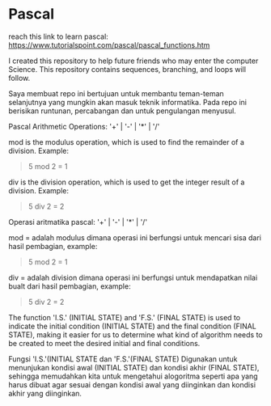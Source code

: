 # Pascal

reach this link to learn pascal: https://www.tutorialspoint.com/pascal/pascal_functions.htm

I created this repository to help future friends who may enter the computer Science.
This repository contains sequences, branching, and loops will follow.

Saya membuat repo ini bertujuan untuk membantu teman-teman selanjutnya yang mungkin akan masuk teknik informatika.
Pada repo ini berisikan runtunan, percabangan dan untuk pengulangan menyusul.

Pascal Arithmetic Operations:
'+' | '-' | '*' | '/'

mod is the modulus operation, which is used to find the remainder of a division. Example:
> 5 mod 2 = 1

div is the division operation, which is used to get the integer result of a division. Example:
> 5 div 2 = 2

Operasi aritmatika pascal:
'+' | '-' | '*' | '/'

mod = adalah modulus dimana operasi ini berfungsi untuk mencari sisa dari hasil pembagian, example:
> 5 mod 2 = 1

div = adalah division dimana operasi ini berfungsi untuk mendapatkan nilai bualt dari hasil pembagian, example:
> 5 div 2 = 2

The function 'I.S.' (INITIAL STATE) and 'F.S.' (FINAL STATE) 
is used to indicate the initial condition (INITIAL STATE) and the final condition (FINAL STATE), 
making it easier for us to determine what kind of algorithm needs to be created to meet the desired initial and 
final conditions.

Fungsi 'I.S.'(INITIAL STATE dan 'F.S.'(FINAL STATE)
Digunakan untuk menunjukan kondisi awal (INITIAL STATE) dan kondisi akhir (FINAL STATE), sehingga memudahkan kita
untuk mengetahui alogoritma seperti apa yang harus dibuat agar sesuai dengan kondisi awal yang diinginkan dan kondisi
akhir yang diinginkan.




